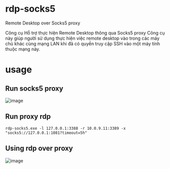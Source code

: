 # rdp-socks5
Remote Desktop over Socks5 proxy

Công cụ Hỗ trợ thực hiện Remote Desktop thông qua Socks5 proxy
Công cụ này giúp người sử dụng thực hiện việc remote desktop vào trong các máy chủ khác cùng mạng LAN khi đã có quyền truy cập SSH vào một máy tính thuộc mạng này.

# usage
## Run socks5 proxy
![image](https://user-images.githubusercontent.com/8877695/180183968-3fbc99f2-9a5f-4cbe-9d68-9a189c06969a.png)

## Run proxy rdp
```
rdp-socks5.exe -l 127.0.0.1:3388 -r 10.0.9.11:3389 -x "socks5://127.0.0.1:1081?timeout=5h"
```

## Using rdp over proxy
![image](https://user-images.githubusercontent.com/8877695/180182226-711c0833-57c4-4e4f-9102-778f826e79fa.png)
